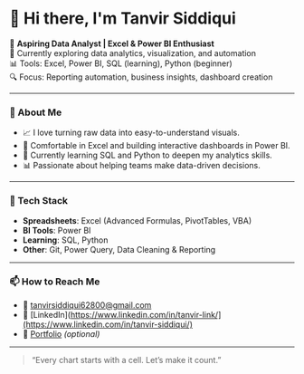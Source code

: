 # 👋 Hi there, I'm Tanvir Siddiqui

🎯 **Aspiring Data Analyst | Excel & Power BI Enthusiast**  
💼 Currently exploring data analytics, visualization, and automation  
📊 Tools: Excel, Power BI, SQL (learning), Python (beginner)  
🔍 Focus: Reporting automation, business insights, dashboard creation

---

### 🚀 About Me

- 📈 I love turning raw data into easy-to-understand visuals.
- 🧰 Comfortable in Excel and building interactive dashboards in Power BI.
- 🌱 Currently learning SQL and Python to deepen my analytics skills.
- 📊 Passionate about helping teams make data-driven decisions.

---

### 🔧 Tech Stack

- **Spreadsheets**: Excel (Advanced Formulas, PivotTables, VBA)  
- **BI Tools**: Power BI  
- **Learning**: SQL, Python  
- **Other**: Git, Power Query, Data Cleaning & Reporting

---

### 📫 How to Reach Me

- 📧 tanvirsiddiqui62800@gmail.com
- 💼 [LinkedIn](https://www.linkedin.com/in/tanvir-link/](https://www.linkedin.com/in/tanvir-siddiqui/)
- 📁 [Portfolio](https://your-portfolio-site.com) *(optional)*

---

> “Every chart starts with a cell. Let’s make it count.”
